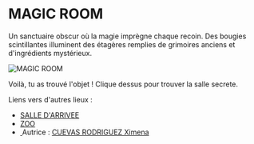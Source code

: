 # MAGIC ROOM 

Un sanctuaire obscur où la magie imprègne chaque recoin. Des bougies scintillantes illuminent des étagères remplies de grimoires anciens et d'ingrédients mystérieux.

![MAGIC ROOM](https://i.pinimg.com/originals/37/44/f3/3744f34ca343b53b2b00e1d8b62c41be.jpg)

Voilà, tu as trouvé l'objet ! 
Clique dessus pour trouver la salle secrete.



Liens vers d'autres lieux :

- [SALLE D'ARRIVEE](SALLE-D-ARRIVEE.md)
- [ZOO](ZOO.md)
- [<a href="https://img2.arabpng.com/20180324/ljq/kisspng-compass-rose-clip-art-compass-5ab61f87b009a8.0891371815218850637211.jpg"><img> </a>](SALLE-SECRETE.md)
Autrice : [CUEVAS RODRIGUEZ Ximena](https://github.com/xicuevasro)
